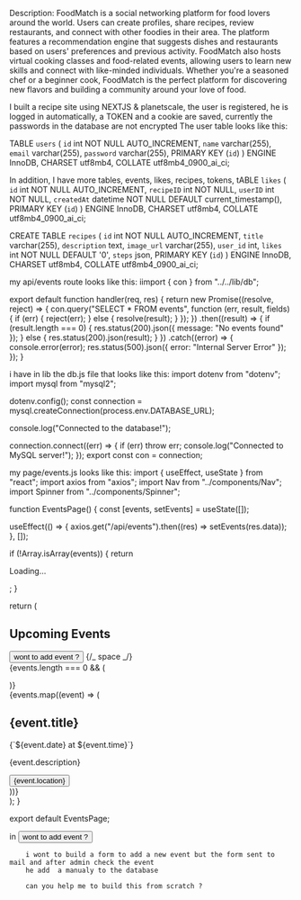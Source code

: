 Description: FoodMatch is a social networking platform for food lovers around the world. Users can create profiles, share recipes, review restaurants, and connect with other foodies in their area. The platform features a recommendation engine that suggests dishes and restaurants based on users' preferences and previous activity. FoodMatch also hosts virtual cooking classes and food-related events, allowing users to learn new skills and connect with like-minded individuals. Whether you're a seasoned chef or a beginner cook, FoodMatch is the perfect platform for discovering new flavors and building a community around your love of food.

I built a recipe site using NEXTJS & planetscale, the user is registered, he is logged in automatically, a TOKEN and a cookie are saved, currently the passwords in the database are not encrypted
The user table looks like this:

TABLE `users` (
`id` int NOT NULL AUTO_INCREMENT,
`name` varchar(255),
`email` varchar(255),
`password` varchar(255),
PRIMARY KEY (`id`)
) ENGINE InnoDB,
CHARSET utf8mb4,
COLLATE utf8mb4_0900_ai_ci;

In addition, I have more tables, events, likes, recipes, tokens,
tABLE `likes` (
`id` int NOT NULL AUTO_INCREMENT,
`recipeID` int NOT NULL,
`userID` int NOT NULL,
`createdAt` datetime NOT NULL DEFAULT current_timestamp(),
PRIMARY KEY (`id`)
) ENGINE InnoDB,
CHARSET utf8mb4,
COLLATE utf8mb4_0900_ai_ci;

CREATE TABLE `recipes` (
	`id` int NOT NULL AUTO_INCREMENT,
	`title` varchar(255),
	`description` text,
	`image_url` varchar(255),
	`user_id` int,
	`likes` int NOT NULL DEFAULT '0',
	`steps` json,
	PRIMARY KEY (`id`)
) ENGINE InnoDB,
  CHARSET utf8mb4,
  COLLATE utf8mb4_0900_ai_ci;

  

my api/events route looks like this:
iimport { con } from "../../lib/db";

export default function handler(req, res) {
return new Promise((resolve, reject) => {
con.query("SELECT \* FROM events", function (err, result, fields) {
if (err) {
reject(err);
} else {
resolve(result);
}
});
})
.then((result) => {
if (result.length === 0) {
res.status(200).json({ message: "No events found" });
} else {
res.status(200).json(result);
}
})
.catch((error) => {
console.error(error);
res.status(500).json({ error: "Internal Server Error" });
});
}

i have in lib the db.js file that looks like this:
import dotenv from "dotenv";
import mysql from "mysql2";

dotenv.config();
const connection = mysql.createConnection(process.env.DATABASE_URL);

console.log("Connected to the database!");

connection.connect((err) => {
if (err) throw err;
console.log("Connected to MySQL server!");
});
export const con = connection;

my page/events.js looks like this:
import { useEffect, useState } from "react";
import axios from "axios";
import Nav from "../components/Nav";
import Spinner from "../components/Spinner";

function EventsPage() {
const [events, setEvents] = useState([]);

useEffect(() => {
axios.get("/api/events").then((res) => setEvents(res.data));
}, []);

if (!Array.isArray(events)) {
return <p>Loading...</p>;
}

return (
<div>
<Nav />
<div className="container mx-auto py-8">
<h1 className="text-3xl font-bold mb-8">Upcoming Events</h1>
<button className="mt-10  bg-blue-500 hover:bg-blue-600 text-white font-bold py-2 px-4 rounded">
wont to add event ?
</button>
{/_ space _/}
<div className="h-10"></div>
{events.length === 0 && (
<p className="text-gray-500 text-lg">
<Spinner />
</p>
)}
<div className="grid grid-cols-1 sm:grid-cols-2 md:grid-cols-3 lg:grid-cols-4 gap-8">
{events.map((event) => (
<div key={event.id} className="bg-red-500 rounded-lg shadow-md p-4">
<h2 className="text-xl font-bold mb-2 text-gray-900">
{event.title}
</h2>
<p className="text-gray-900 mb-4 ">
{`${event.date} at ${event.time}`}
</p>
<p className="mb-4">{event.description}</p>
<button className="bg-blue-500 hover:bg-blue-600 text-white font-bold py-2 px-4 rounded">
{event.location}
</button>
</div>
))}
</div>
</div>
</div>
);
}

export default EventsPage;

in <button className="mt-10  bg-blue-500 hover:bg-blue-600 text-white font-bold py-2 px-4 rounded">
wont to add event ?
</button>

        i wont to build a form to add a new event but the form sent to mail and after admin check the event
        he add  a manualy to the database

        can you help me to build this from scratch ?

